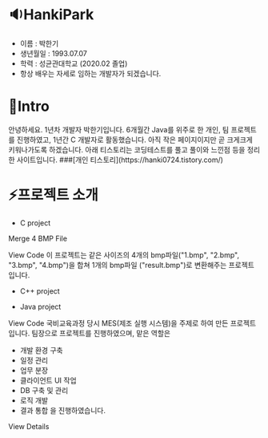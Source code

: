 # 🔉HankiPark

- 이름 : 박한기
- 생년월일 : 1993.07.07
- 학력 : 성균관대학교 (2020.02 졸업)
- 항상 배우는 자세로 임하는 개발자가 되겠습니다.

# 🔨Intro
<summary>
  안녕하세요. 1년차 개발자 박한기입니다.
  6개월간 Java를 위주로 한 개인, 팀 프로젝트를 진행하였고,
  1년간 C 개발자로 활동했습니다.
  아직 작은 페이지이지만 곧 크게크게 키워나가도록 하겠습니다.
  아래 티스토리는 코딩테스트를 풀고 풀이와 느낀점 등을 정리한 사이트입니다.
  ###[개인 티스토리](https://hanki0724.tistory.com/)
</summary>

# ⚡프로젝트 소개

- C project

Merge 4 BMP File

View Code
이 프로젝트는 같은 사이즈의 4개의 bmp파일("1.bmp", "2.bmp", "3.bmp", "4.bmp")을 합쳐 
1개의 bmp파일 ("result.bmp")로 변환해주는 프로젝트입니다.

- C++ project



- Java project

View Code
국비교육과정 당시 MES(제조 실행 시스템)을 주제로 하여 만든 프로젝트입니다.
팀장으로 프로젝트를 진행하였으며, 맡은 역할은 
  - 개발 환경 구축
  - 일정 관리
  - 업무 분장
  - 클라이언트 UI 작업
  - DB 구축 및 관리
  - 로직 개발
  - 결과 통합
을 진행하였습니다.

View Details
